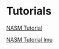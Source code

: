 # Tutorials
[NASM Tutorial](https://nasm-tutorial.akash.website/basic/assembly.html)

[NASM Tutorial lmu](https://cs.lmu.edu/~ray/notes/nasmtutorial/)

